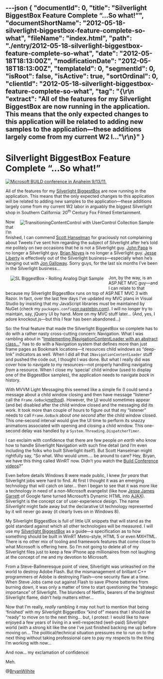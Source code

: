 ---json
{
  "documentId": 0,
  "title": "Silverlight BiggestBox Feature Complete “…So what!”",
  "documentShortName": "2012-05-18-silverlight-biggestbox-feature-complete-so-what",
  "fileName": "index.html",
  "path": "./entry/2012-05-18-silverlight-biggestbox-feature-complete-so-what",
  "date": "2012-05-18T18:13:00Z",
  "modificationDate": "2012-05-18T18:13:00Z",
  "templateId": 0,
  "segmentId": 0,
  "isRoot": false,
  "isActive": true,
  "sortOrdinal": 0,
  "clientId": "2012-05-18-silverlight-biggestbox-feature-complete-so-what",
  "tag": "{\r\n  \"extract\": \"All of the features for my Silverlight BiggestBox are now running in the application. This means that the only expected changes to this application will be related to adding new samples to the application—these additions largely come from my current W2 l...\"\r\n}"
}
---

# Silverlight BiggestBox Feature Complete “…So what!”

[<img alt="Microsoft BUILD conference in Anaheim 9/13/11." src="http://farm7.staticflickr.com/6064/6144570321_b374f0b3a5.jpg">](http://www.flickr.com/photos/buildwindows/6144570321/ "Microsoft BUILD conference in Anaheim 9/13/11.")

All of the features for my [Silverlight BiggestBox](http://wordwalkingstick.com/silverlightbiggestbox/) are now running in the application. This means that the only expected changes to this application will be related to adding new samples to the application—these additions largely come from my current W2 labor in arguably the biggest Silverlight shop in Southern California: 20<sup>th</sup> Century Fox Filmed Entertainment.
[<img alt="TransitioningContentControl with UserControl Collection Sample" src="http://farm6.staticflickr.com/5034/7065171509_b2503321d3_n.jpg" style="float:right;margin:16px;">](http://wordwalkingstick.com/silverlightbiggestbox/#/sample/usercontrol/TransitioningContentControlSample "TransitioningContentControl with UserControl Collection Sample")

Now that I’m finished, I can commend [Scott Hanselman](http://www.hanselman.com/blog/ShouldIUseHTML5OrSilverlightOneMansOpinion.aspx) for graciously not complaining about Tweets I’ve sent him regarding the subject of Silverlight after he’s told me politely on *two* occasions that he is not a Silverlight guy. [John Papa](http://johnpapa.net/) is no longer a Silverlight guy. [Brian Noyes](http://briannoyes.net/) is no longer a Silverlight guy. [Jesse Liberty](http://jesseliberty.com/) is effectively out of the Silverlight business—especially when he’s hanging out with [Jon Galloway](http://weblogs.asp.net/jgalloway/). Sorry guys, for the last six months I’ve been in the Silverlight business…
[<img alt="SL BiggestBox - Rolling Analog Digit Sample" src="http://farm8.staticflickr.com/7067/6997315441_279bb52ef1_n.jpg" style="float:left;margin:16px;">](http://wordwalkingstick.com/silverlightbiggestbox/#/sample/usercontrol/AnalogDigitControlSample "SL BiggestBox - Rolling Analog Digit Sample")

Jon, by the way, is an ASP.NET MVC guy—and I can relate to that because my Silverlight BiggestBox runs on top of ASP.NET MVC 3 with Razor. In fact, over the last few days I’ve updated my MVC plans in Visual Studio by insisting that my JavaScript libraries *must* be maintained by NuGet (check my `packages.config`[on pastebin.com](http://pastebin.com/Y7vVpnM5)). I will no longer try to maintain, say, jQuery UI by hand. More on my MVC stuff later… (And, yes, I adore knockout.js—but this I fear has been abandoned…)

So: the final feature that made the Silverlight BiggestBox so complete has to do with a rather nasty cross-cutting concern: Navigation. What I was rambling about in “[Implementing INavigationContentLoader with an abstract class…](http://wordwalkingstick.com/DayPath/post/2012/04/23/Implementing-INavigationContentLoader-with-an-abstract-class….rasx)” has to do with a Navigation system that defines more than just frame pages as Bookmark locations—it resources child windows as “deep-link” indicators as well. When I did all that `INavigationContentLoader` stuff and pushed the code out, I thought I was done. But what I really did was cover how to navigate *to* my resources—not properly handling navigating *from* a resource. When I close my ‘special’ child window (used to display one of the BiggestBox samples), the application needs to navigate *back* in history.

With MVVM Light Messaging this seemed like a simple fix (I could send a message about a child window closing and then have message “listener” call the `Frame.GoBack`[method](http://msdn.microsoft.com/en-us/library/system.windows.controls.frame.goback.aspx)). However, the <acronym title="User Interface">UI</acronym> would sometimes appear (and be) disabled after the child window closed and the messaging did its work. It took more than couple of hours to figure out that my “listener” needs to call `Frame.GoBack` about *one second* after the child window closed. This one-second interval would give the UI time to perform its snazzy animations associated with opening and closing a child window. This one-second delay was handled by a `System.Threading.DispatcherTimer`.

I can exclaim with confidence that there are few people *on earth* who know how to handle Silverlight Navigation with such fine detail (and I’m even including the folks who built Silverlight itself). But Scott Hanselman might rightfully say, “So what. Who would umm…. be around to care? Hey, Bryan, we have this thing called WinRT now. Didn’t you watch the [Build Conference videos](http://channel9.msdn.com/Events/BUILD/BUILD2011?sort=sequential&direction=desc&term=&t=xaml)?”

Even before details Windows 8 were made public, I knew *for years* that Silverlight jobs were hard to find. At first I thought it was an emerging technology that will catch on later… then I began to see that it was more like a technology in need of a non-Microsoft evangelist (like how [Jesse James Garrett](http://en.wikipedia.org/wiki/Jesse_James_Garrett) of Google fame turned Microsoft’s Dynamic HTML into <acronym title="Asynchronous JavaScript and XML">AJAX</acronym>). Silverlight is the concept car of user-experience design. The name *Silverlight* might fade away but the declarative UI technology represented by it will never go away (it clearly lives on in Windows 8).

My Silverlight BiggestBox is full of little UX snippets that will stand as the gold standard against which all other technologies will be measured. I will use my [Silverlight BiggestBox](http://wordwalkingstick.com/silverlightbiggestbox/) as a guide—a specification as to how something should be built in WinRT Metro-style, HTML 5 or even MXHTML. There is no other mix of tooling and framework features that come close to what Microsoft is offering here. So I’m not going to delete all of my Silverlight files just to keep a few iPhone app millionaires from not laughing at the concept of me and my devotion to Microsoft.

From a Steve-Ballmeresque point of view, Silverlight was unleashed on the world to destroy Adobe Flash. But the mismanagement of brilliant C++ programmers *at* Adobe is destroying Flash—one security flaw at a time. When Steve Jobs came out against Flash to save iPhone batteries from burning down, it was only a matter of time to start questioning the “strategic importance” of Silverlight. The blunders of Netflix, bearers of the brightest Silverlight flame, didn’t help matters either…

Now that I’m really, *really* rambling it may not hurt to mention that being ‘finished’ with my Silverlight BiggestBox “kind of” means that I should be “ready” to move on to the next thing… but, I protest: I would like to have enjoyed a few years of living in a well-respected (well-paid) Silverlight world (with a strong kit like the one I’ve just finished backing me up) before moving on… The political/technical situation pressures me to run on to the next thing without taking professional care to pay my respects to the thing I’m working with now…

And now… my exclamation of confidence:

Meh.

@[BryanWilhite](https://twitter.com/BryanWilhite)
